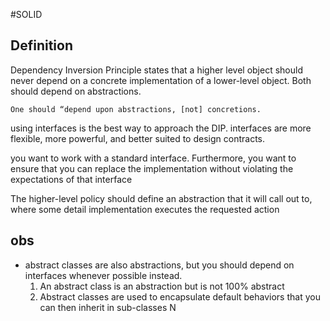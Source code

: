 #SOLID 

## Definition

Dependency Inversion Principle states that a higher level object should never depend on a concrete implementation of a lower-level object. Both should depend on abstractions.


	One should “depend upon abstractions, [not] concretions.

using interfaces is the best way to approach the DIP. 
	interfaces are more flexible, more powerful, and better suited to design contracts.

you want to work with a standard interface. Furthermore, you want to ensure that you can replace the implementation without violating the expectations of that interface

The higher-level policy should define an abstraction that it will call out to, where some detail implementation executes the requested action

## obs

- abstract classes are also abstractions, but you should depend on interfaces whenever 
possible instead.
	1. An abstract class is an abstraction but is not 100% abstract
	2. Abstract classes are used to encapsulate default behaviors that you can then inherit in sub-classes N
